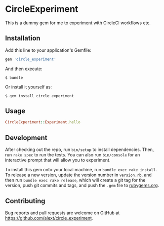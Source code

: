 # CircleExperiment

This is a dummy gem for me to experiment with CircleCI workflows etc.

## Installation

Add this line to your application's Gemfile:

```ruby
gem 'circle_experiment'
```

And then execute:

    $ bundle

Or install it yourself as:

    $ gem install circle_experiment

## Usage

```ruby
CircleExperiment::Experiment.hello
```

## Development

After checking out the repo, run `bin/setup` to install dependencies. Then, run `rake spec` to run the tests. You can also run `bin/console` for an interactive prompt that will allow you to experiment.

To install this gem onto your local machine, run `bundle exec rake install`. To release a new version, update the version number in `version.rb`, and then run `bundle exec rake release`, which will create a git tag for the version, push git commits and tags, and push the `.gem` file to [rubygems.org](https://rubygems.org).

## Contributing

Bug reports and pull requests are welcome on GitHub at https://github.com/alext/circle_experiment.
